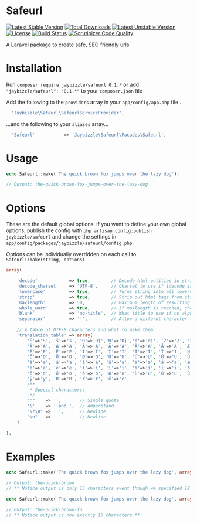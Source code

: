 Safeurl
=======
[![Latest Stable Version](https://poser.pugx.org/jaybizzle/safeurl/v/stable.svg)](https://packagist.org/packages/jaybizzle/safeurl) [![Total Downloads](https://poser.pugx.org/jaybizzle/safeurl/downloads.svg)](https://packagist.org/packages/jaybizzle/safeurl) [![Latest Unstable Version](https://poser.pugx.org/jaybizzle/safeurl/v/unstable.svg)](https://packagist.org/packages/jaybizzle/safeurl) [![License](https://poser.pugx.org/jaybizzle/safeurl/license.svg)](https://packagist.org/packages/jaybizzle/safeurl) [![Build Status](https://travis-ci.org/JayBizzle/Safeurl.svg?branch=master)](https://travis-ci.org/JayBizzle/Safeurl) [![Scrutinizer Code Quality](https://scrutinizer-ci.com/g/JayBizzle/Safeurl/badges/quality-score.png?b=master)](https://scrutinizer-ci.com/g/JayBizzle/Safeurl/?branch=master)

A Laravel package to create safe, SEO friendly urls

Installation
============

Run `composer require jaybizzle/safeurl 0.1.*` or add `"jaybizzle/safeurl": "0.1.*"` to your `composer.json` file

Add the following to the `providers` array in your `app/config/app.php` file..

```PHP
  'Jaybizzle\Safeurl\SafeurlServiceProvider',
```

...and the following to your `aliases` array...

```PHP
  'Safeurl'           => 'Jaybizzle\Safeurl\Facades\Safeurl',
```

Usage
==================

```PHP
echo Safeurl::make('The quick brown fox jumps over the lazy dog');

// Output: the-quick-brown-fox-jumps-over-the-lazy-dog
```

Options
==================

These are the default global options. If you want to define your own global options, publish the config with `php artisan config:publish jaybizzle/safeurl` and change the settings in `app/config/packages/jaybizzle/safeurl/config.php`.

Options can be individually overridden on each call to `Safeurl::make(string, options)`

```PHP
array(

    'decode'            => true,        // Decode html entities in string?
    'decode_charset'    => 'UTF-8',     // Charset to use if $decode is set to true
    'lowercase'         => true,        // Turns string into all lowercase letters
    'strip'             => true,        // Strip out html tags from string?
    'maxlength'         => 50,          // Maximum length of resulting title
    'whole_word'        => true,        // If maxlength is reached, chop at nearest whole word? or hard chop?
    'blank'             => 'no-title',  // What title to use if no alphanumeric characters can be found
    'separator'         => '-',         // Allow a differnt character to be used as the separator.
    
    // A table of UTF-8 characters and what to make them.
    'translation_table' => array(
        'Š'=>'S', 'š'=>'s', 'Đ'=>'Dj','Ð'=>'Dj','đ'=>'dj', 'Ž'=>'Z', 'ž'=>'z', 'Č'=>'C', 'č'=>'c', 'Ć'=>'C', 'ć'=>'c',
        'À'=>'A', 'Á'=>'A', 'Â'=>'A', 'Ã'=>'A', 'Ä'=>'A', 'Å'=>'A', 'Æ'=>'A', 'Ç'=>'C', 'È'=>'E', 'É'=>'E',
        'Ê'=>'E', 'Ë'=>'E', 'Ì'=>'I', 'Í'=>'I', 'Î'=>'I', 'Ï'=>'I', 'Ñ'=>'N', 'Ò'=>'O', 'Ó'=>'O', 'Ô'=>'O',
        'Õ'=>'O', 'Ö'=>'O', 'Ø'=>'O', 'Ù'=>'U', 'Ú'=>'U', 'Û'=>'U', 'Ü'=>'U', 'Ý'=>'Y', 'Þ'=>'B', 'ß'=>'Ss',
        'à'=>'a', 'á'=>'a', 'â'=>'a', 'ã'=>'a', 'ä'=>'a', 'å'=>'a', 'æ'=>'a', 'ç'=>'c', 'è'=>'e', 'é'=>'e',
        'ê'=>'e', 'ë'=>'e', 'ì'=>'i', 'í'=>'i', 'î'=>'i', 'ï'=>'i', 'ð'=>'o', 'ñ'=>'n', 'ò'=>'o', 'ó'=>'o',
        'ô'=>'o', 'õ'=>'o', 'ö'=>'o', 'ø'=>'o', 'ù'=>'u', 'ú'=>'u', 'û'=>'u', 'ý'=>'y', 'ý'=>'y', 'þ'=>'b',
        'ÿ'=>'y', 'Ŕ'=>'R', 'ŕ'=>'r', 'ē'=>'e',
        /**
         * Special characters:
         */
        "'"    => '',       // Single quote
        '&'    => ' and ',  // Amperstand
        "\r\n" => ' ',      // Newline
        "\n"   => ' '       // Newline
    )
    
);
```

Examples
==================

```PHP
echo Safeurl::make('The quick brown fox jumps over the lazy dog', array('maxlength' => 18));

// Output: the-quick-brown
// ** Notice output is only 15 characters event though we specified 18 because we don't want to truncate mid word **
```

```PHP
echo Safeurl::make('The quick brown fox jumps over the lazy dog', array('maxlength' => 18, 'whole_word' => false));

// Output: the-quick-brown-fo
// ** Notice output is now exactly 18 characters **
```

